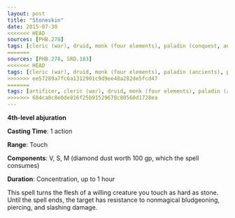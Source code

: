 ```yaml
---
layout: post
title: "Stoneskin"
date: 2015-07-30
<<<<<<< HEAD
sources: [PHB.278]
tags: [cleric (war), druid, monk (four elements), paladin (conquest, ancients), sorcerer, ranger, wizard, level4, abjuration]
=======
sources: [PHB.278, SRD.183]
<<<<<<< HEAD
tags: [cleric (war), druid, monk (four elements), paladin (ancients), paladin (conquest), paladin (redemption), sorcerer, ranger, wizard, level4, abjuration]
>>>>>>> ee57289a7fc6a1312901c9d9ee48a282de5fcd47
=======
tags: [artificer, cleric (war), druid, monk (four elements), paladin (ancients), paladin (conquest), paladin (redemption), sorcerer, ranger, wizard, level4, abjuration]
>>>>>>> 684ca8c8e0de816f25b91529678c80560d1728ea
---
```


**4th-level abjuration**

**Casting Time**: 1 action

**Range**: Touch

**Components**: V, S, M (diamond dust worth 100 gp, which the spell consumes)

**Duration**: Concentration, up to 1 hour

This spell turns the flesh of a willing creature you touch as hard as stone. Until the spell ends, the target has resistance to nonmagical bludgeoning, piercing, and slashing damage.
